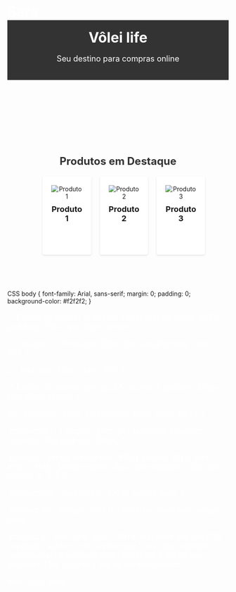 # Sara
<!DOCTYPE html>
<html>
<head>
  <title>Vôlei life</title>
  <style>
  
    body {
      font-family: Arial, sans-serif;
      margin: 0;
      padding: 0;
      background-color: #f2f2f2;
      color: #333;
    }

    header {
      background-color: #333;
      padding: 20px;
      text-align: center;
    }

    h1 {
      margin: 0;
      font-size: 32px;
      font-weight: bold;
      color: #fff;
    }

    p {
      font-size: 18px;
      color: #fff;
    }

    section {
      padding: 80px;
      text-align: center;
    }

    h2 {
      font-size: 24px;
      font-weight: bold;
      color: #333;
    }

    .product-grid {
      display: grid;
      grid-template-columns: repeat(3, 1fr);
      grid-gap: 20px;
    }

    .product {
      background-color: #fff;
      padding: 20px;
      text-align: center;
      border-radius: 4px;
      box-shadow: 0 2px 4px rgba(0, 0, 0, 0.1);
    }

    .product img {
      max-width: 100%;
      height: auto;
    }

    .product h3 {
      margin: 10px 0;
      font-size: 18px;
      font-weight: bold;
    }

    .product p {
      font-size: 16px;
    }
  </style>
</head>
<body>
  <header>
    <h1>Vôlei life</h1>
    <p>Seu destino para compras online</p>
  </header>

  <section id="vitrine">
    <h2>Produtos em Destaque</h2>
    <div class="product-grid">
      <div class="product">
        <img src="https://m.media-amazon.com/images/I/61i3l4yD0AL._AC_SX425_.jpg" alt="Produto 1">
        <h3>Produto 1</h3>
        <p>R$199,99</p>
      </div>
      <div class="product">
        <img src="https://m.media-amazon.com/images/I/41kIeDm-2yL._AC_SX425_.jpg" alt="Produto 2">
        <h3>Produto 2</h3>
        <p>R$46,50</p>
      </div>
      <div class="product">
        <img src="https://m.media-amazon.com/images/I/51X3wCBfa2L._AC_SX425_.jpg" alt="Produto 3">
        <h3>Produto 3</h3>
        <p>R$19,99</p>
      </div>
    </div>
  </section>

</body>
</html>
CSS
body {
  font-family: Arial, sans-serif;
  margin: 0;
  padding: 0;
  background-color: #f2f2f2;
}

/* Estilos do header */
header {
  background-color: #333;
  padding: 20px;
  text-align: center;
}

h1 {
  margin: 0;
  font-size: 32px;
  font-weight: bold;
  color: #fff;
}

p {
  font-size: 18px;
  color: #fff;
}

/* Estilos do section principal */
section {
  padding: 80px;
  text-align: center;
}

h2 {
  font-size: 24px;
  font-weight: bold;
  color: #333;
}

.product-grid {
  display: grid;
  grid-template-columns: repeat(3, 1fr);
  grid-gap: 20px;
}

.product {
  background-color: #fff;
  padding: 20px;
  text-align: center;
  border-radius: 4px;
  box-shadow: 0 2px 4px rgba(0, 0, 0, 0.1);
}

.product img {
  max-width: 100%;
  height: auto;
}

.product h3 {
  margin: 10px 0;
  font-size: 18px;
  font-weight: bold;
}

.product p {
  font-size: 16px;
}
Para usar esse arquivo CSS separado, salve-o com a extensão ".css" (por exemplo, "estilos.css") e adicione uma referência a ele no seu arquivo HTML usando a tag <link> no <head> do documento:

html
Copy code
<!DOCTYPE html>
<html>
<head>
  <title>Minha Loja de Vôlei</title>
  <link rel="stylesheet" type="text/css" href="estilos.css">
</head>
<body>
  <!-- Conteúdo HTML da sua loja -->

</body>
</html>



